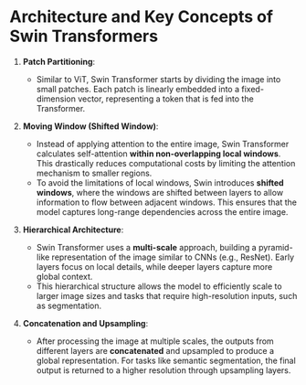 # Architecture and Key Concepts of Swin Transformers

1. **Patch Partitioning**:
   - Similar to ViT, Swin Transformer starts by dividing the image into small patches. Each patch is linearly embedded into a fixed-dimension vector, representing a token that is fed into the Transformer.

2. **Moving Window (Shifted Window)**:
   - Instead of applying attention to the entire image, Swin Transformer calculates self-attention **within non-overlapping local windows**. This drastically reduces computational costs by limiting the attention mechanism to smaller regions.
   - To avoid the limitations of local windows, Swin introduces **shifted windows**, where the windows are shifted between layers to allow information to flow between adjacent windows. This ensures that the model captures long-range dependencies across the entire image.

3. **Hierarchical Architecture**:
   - Swin Transformer uses a **multi-scale** approach, building a pyramid-like representation of the image similar to CNNs (e.g., ResNet). Early layers focus on local details, while deeper layers capture more global context.
   - This hierarchical structure allows the model to efficiently scale to larger image sizes and tasks that require high-resolution inputs, such as segmentation.

4. **Concatenation and Upsampling**:
   - After processing the image at multiple scales, the outputs from different layers are **concatenated** and upsampled to produce a global representation. For tasks like semantic segmentation, the final output is returned to a higher resolution through upsampling layers.
